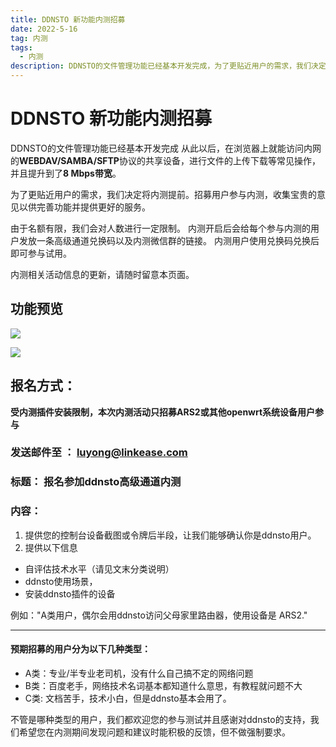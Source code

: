 ```yaml
---
title: DDNSTO 新功能内测招募
date: 2022-5-16
tag: 内测
tags: 
  - 内测 
description: DDNSTO的文件管理功能已经基本开发完成，为了更贴近用户的需求，我们决定将内测提前。招募用户参与内测，收集宝贵的意见以供完善功能并提供更好的服务。
---
```


# DDNSTO 新功能内测招募

DDNSTO的文件管理功能已经基本开发完成
从此以后，在浏览器上就能访问内网的**WEBDAV/SAMBA/SFTP**协议的共享设备，进行文件的上传下载等常见操作，并且提升到了**8 Mbps带宽**。


为了更贴近用户的需求，我们决定将内测提前。招募用户参与内测，收集宝贵的意见以供完善功能并提供更好的服务。
 
由于名额有限，我们会对人数进行一定限制。
内测开启后会给每个参与内测的用户发放一条高级通道兑换码以及内测微信群的链接。
内测用户使用兑换码兑换后即可参与试用。

内测相关活动信息的更新，请随时留意本页面。

## 功能预览

![](/assets/posts/ddnsto-filebrowser-console.png)

![](/assets/posts/ddnsto-filebrowser-snapshot.png)
 

## 报名方式：
**受内测插件安装限制，本次内测活动只招募ARS2或其他openwrt系统设备用户参与**
### 发送邮件至 ： luyong@linkease.com 
### 标题： 报名参加ddnsto高级通道内测

### 内容：
1. 提供您的控制台设备截图或令牌后半段，让我们能够确认你是ddnsto用户。
2. 提供以下信息
  - 自评估技术水平（请见文末分类说明）
  - ddnsto使用场景，
  - 安装ddnsto插件的设备
  
  例如："A类用户，偶尔会用ddnsto访问父母家里路由器，使用设备是 ARS2."


---
#### 预期招募的用户分为以下几种类型：

- A类：专业/半专业老司机，没有什么自己搞不定的网络问题
- B类：百度老手，网络技术名词基本都知道什么意思，有教程就问题不大
- C类: 文档苦手，技术小白，但是ddnsto基本会用了。

不管是哪种类型的用户，我们都欢迎您的参与测试并且感谢对ddnsto的支持，我们希望您在内测期间发现问题和建议时能积极的反馈，但不做强制要求。